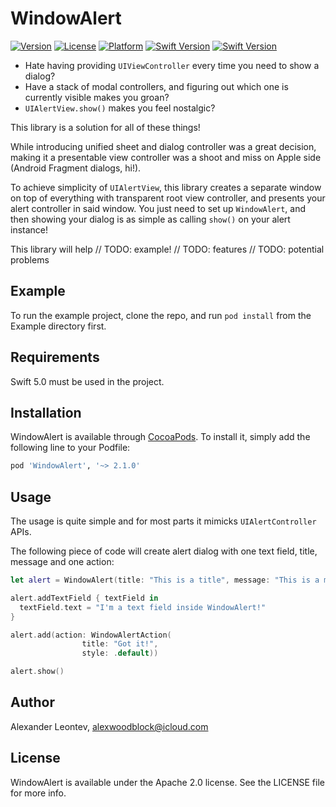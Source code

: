 # WindowAlert

[![Version](https://img.shields.io/cocoapods/v/WindowAlert.svg?style=flat)](http://cocoapods.org/pods/WindowAlert)
[![License](https://img.shields.io/cocoapods/l/WindowAlert.svg?style=flat)](http://cocoapods.org/pods/WindowAlert)
[![Platform](https://img.shields.io/cocoapods/p/WindowAlert.svg?style=flat)](http://cocoapods.org/pods/WindowAlert)
[![Swift Version](https://img.shields.io/badge/Swift-2.2-F16D39.svg?style=flat)](https://developer.apple.com/swift)
[![Swift Version](https://img.shields.io/badge/Swift-3.0-F16D39.svg?style=flat)](https://developer.apple.com/swift)

* Hate having providing `UIViewController` every time you need to show a dialog? 
* Have a stack of modal controllers, and figuring out which one is currently visible makes you groan? 
* `UIAlertView.show()` makes you feel nostalgic?

This library is a solution for all of these things! 

While introducing unified sheet and dialog controller was a great decision, making it a presentable view controller was a shoot and miss on Apple side (Android Fragment dialogs, hi!).

To achieve simplicity of `UIAlertView`, this library creates a separate window on top of everything with transparent root view controller, and presents your alert controller in said window. You just need to set up `WindowAlert`, and then showing your dialog is as simple as calling `show()` on your alert instance!

This library will help 
// TODO: example!
// TODO: features
// TODO: potential problems
## Example

To run the example project, clone the repo, and run `pod install` from the Example directory first.

## Requirements
Swift 5.0 must be used in the project.

## Installation

WindowAlert is available through [CocoaPods](http://cocoapods.org). To install
it, simply add the following line to your Podfile:

```ruby
pod 'WindowAlert', '~> 2.1.0'
```

## Usage
The usage  is quite simple and for most parts it mimicks `UIAlertController` APIs.

The following piece of code will create alert dialog with one text field, title, message and one action:
```Swift
let alert = WindowAlert(title: "This is a title", message: "This is a message", preferredStyle: .alert)

alert.addTextField { textField in
  textField.text = "I'm a text field inside WindowAlert!"
}

alert.add(action: WindowAlertAction(
                title: "Got it!",
                style: .default))

alert.show()
```


## Author

Alexander Leontev,
alexwoodblock@icloud.com

## License

WindowAlert is available under the Apache 2.0 license. See the LICENSE file for more info.

